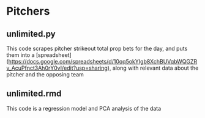 # Pitchers

## unlimited.py

This code scrapes pitcher strikeout total prop bets for the day, and puts them into a [spreadsheet] (https://docs.google.com/spreadsheets/d/10qq5okYIgb8XchBUVqbWQGZRv_AcuPfnct3Ah0rY0vI/edit?usp=sharing), along with relevant data about the pitcher and the opposing team

## unlimited.rmd

This code is a regression model and PCA analysis of the data

